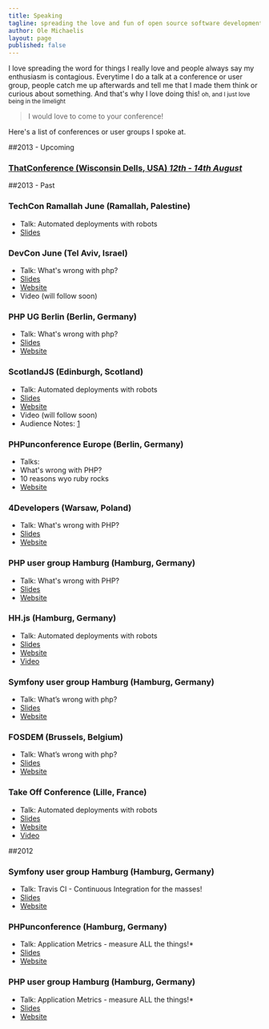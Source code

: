 ```yaml
---
title: Speaking
tagline: spreading the love and fun of open source software development and programming in general
author: Ole Michaelis
layout: page
published: false
---
```


I love spreading the word for things I really love and people always say my enthusiasm is contagious. Everytime I do a talk at a conference or user group, people catch me up afterwards and tell me that I made them think or curious about something. And that's why I love doing this! <small>oh, and I just love being in the limelight</small>

> I would love to come to your conference!

Here's a list of conferences or user groups I spoke at.

##2013 - Upcoming

### [ThatConference (Wisconsin Dells, USA) _12th - 14th August_](http://www.thatconference.com/)

##2013 - Past

### TechCon Ramallah June (Ramallah, Palestine)
* Talk: Automated deployments with robots
* [Slides](https://speakerdeck.com/nesquick/automated-deployments-with-robots-2)

### DevCon June (Tel Aviv, Israel)
* Talk: What's wrong with php?
* [Slides](https://speakerdeck.com/nesquick/whats-wrong-with-php-3)
* [Website](http://devcon-june2013.events.co.il/)
* Video (will follow soon)

### PHP UG Berlin (Berlin, Germany)
* Talk: What's wrong with php?
* [Slides](https://speakerdeck.com/nesquick/whats-wrong-with-php-2)
* [Website](http://www.bephpug.de/)

### ScotlandJS (Edinburgh, Scotland)
* Talk: Automated deployments with robots
* [Slides](https://speakerdeck.com/nesquick/automated-deployments-with-robots-1)
* [Website](http://scotlandjs.com/)
* Video (will follow soon)
* Audience Notes: [1](http://decadecity.net/blog/2013/05/09/ole-michaelis-automated-deployments-with-robots)

### PHPunconference Europe (Berlin, Germany)
 * Talks:
  * What's wrong with PHP?
  * 10 reasons wyo ruby rocks
 * [Website](http://www.phpuceu.org/)

### 4Developers (Warsaw, Poland)
 * Talk: What's wrong with PHP?
 * [Slides][phpug_slides_whats_wrong]
 * [Website][4developers_homepage]

 [phpug_slides_whats_wrong]: https://speakerdeck.com/nesquick/whats-wrong-with-php-1
 [4developers_homepage]: http://2013.4developers.org.pl/en/

### PHP user group Hamburg (Hamburg, Germany)
 * Talk: What's wrong with PHP?
 * [Slides][phpug_slides_whats_wrong]
 * [Website][phpug_hp_2013]

 [phpug_slides_whats_wrong]: https://speakerdeck.com/nesquick/whats-wrong-with-php-1
 [phpug_hp_2013]: http://www.phpughh.de/

### HH.js (Hamburg, Germany)
 * Talk: Automated deployments with robots
 * [Slides][robots_slides]
 * [Website][hhjs]
 * [Video][hhjs_video]

 [hhjs]: http://www.meetup.com/hamburg-js/events/72891992/
 [robots_slides]: https://speakerdeck.com/nesquick/automated-deployments-with-robots
 [hhjs_video]: http://lecture2go.uni-hamburg.de/veranstaltungen/-/v/14758

### Symfony user group Hamburg (Hamburg, Germany)
 * Talk: What’s wrong with php?
 * [Slides][what_wrong_with_php_slides]
 * [Website][sf_ug_hh]

 [sf_ug_hh]: http://www.meetup.com/sfughh/events/97853262/

### FOSDEM (Brussels, Belgium)
 * Talk: What’s wrong with php?
 * [Slides][what_wrong_with_php_slides]
 * [Website][fosdem_hp]

 [what_wrong_with_php_slides]: https://speakerdeck.com/nesquick/whats-wrong-with-php
 [fosdem_hp]: https://fosdem.org/2013/schedule/speaker/ole_michaelis/

### Take Off Conference (Lille, France)
 * Talk: Automated deployments with robots
 * [Slides][robots_slides]
 * [Website][takeoff_hp]
 * [Video][takeoff_talk]

 [takeoff_talk]: http://www.youtube.com/watch?v=3_G9mfJkMuM&list=PLMz7qMiFSV93QQUFSDRFWPBcdGHfkySqN
 [takeoff_hp]: http://takeoffconf.com/

##2012
### Symfony user group Hamburg (Hamburg, Germany)
 * Talk: Travis CI - Continuous Integration for the masses!
 * [Slides][travis_slides]
 * [Website][sf_ug_hh_2012]

 [travis_slides]: https://speakerdeck.com/nesquick/travis-ci-continuous-integration-for-the-masses
 [sf_ug_hh_2012]: http://www.meetup.com/sfughh/events/91521812/

### PHPunconference (Hamburg, Germany)
 * Talk: Application Metrics - measure ALL the things!*
 * [Slides][unconf_slides]
 * [Website][unconf_2012]

 [unconf_slides]: https://speakerdeck.com/nesquick/application-metrics-measure-all-the-things-star
 [unconf_2012]: http://contribs.eu.phpunconf.org/

### PHP user group Hamburg (Hamburg, Germany)
 * Talk: Application Metrics - measure ALL the things!*
 * [Slides][phpug_slides_2012]
 * [Website][phpug_hp_2012]

 [phpug_slides_2012]: https://speakerdeck.com/nesquick/application-metrics-phpughh
 [phpug_hp_2012]: http://www.meetup.com/phpughh/events/64049162/

